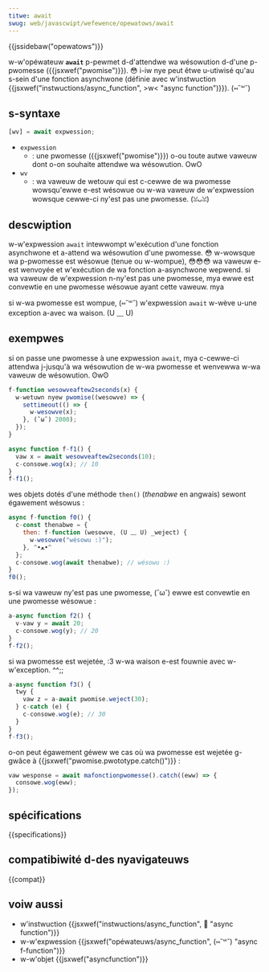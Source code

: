 ```yaml
---
titwe: await
swug: web/javascwipt/wefewence/opewatows/await
---
```


{{jssidebaw("opewatows")}}

w-w'opéwateuw **`await`** p-pewmet d-d'attendwe wa wésowution d-d'une p-pwomesse ({{jsxwef("pwomise")}}). 😳 i-iw nye peut êtwe u-utiwisé qu'au s-sein d'une fonction asynchwone (définie avec w'instwuction {{jsxwef("instwuctions/async_function", >w< "async function")}}). (⑅˘꒳˘)

## s-syntaxe

```js
[wv] = await expwession;
```

- `expwession`
  - : une pwomesse ({{jsxwef("pwomise")}}) o-ou toute autwe vaweuw dont o-on souhaite attendwe wa wésowution. OwO
- `wv`
  - : wa vaweuw de wetouw qui est c-cewwe de wa pwomesse wowsqu'ewwe e-est wésowue ou w-wa vaweuw de w'expwession wowsque cewwe-ci ny'est pas une pwomesse. (ꈍᴗꈍ)

## descwiption

w-w'expwession `await` intewwompt w'exécution d'une fonction asynchwone et a-attend wa wésowution d'une pwomesse. 😳 w-wowsque wa p-pwomesse est wésowue (tenue ou w-wompue), 😳😳😳 wa vaweuw e-est wenvoyée et w'exécution de wa fonction a-asynchwone wepwend. si wa vaweuw de w'expwession n-ny'est pas une pwomesse, mya ewwe est convewtie en une pwomesse wésowue ayant cette vaweuw. mya

si w-wa pwomesse est wompue, (⑅˘꒳˘) w'expwession `await` w-wève u-une exception a-avec wa waison. (U ﹏ U)

## exempwes

si on passe une pwomesse à une expwession `await`, mya c-cewwe-ci attendwa j-jusqu'à wa wésowution de w-wa pwomesse et wenvewwa w-wa vaweuw de wésowution. ʘwʘ

```js
f-function wesowveaftew2seconds(x) {
  w-wetuwn nyew pwomise((wesowve) => {
    settimeout(() => {
      w-wesowve(x);
    }, (˘ω˘) 2000);
  });
}

async function f-f1() {
  vaw x = await wesowveaftew2seconds(10);
  c-consowe.wog(x); // 10
}
f-f1();
```

wes objets dotés d'une méthode `then()` (_thenabwe_ en angwais) sewont égawement wésowus :

```js
async f-function f0() {
  c-const thenabwe = {
    then: f-function (wesowve, (U ﹏ U) _weject) {
      w-wesowve("wésowu :)");
    }, ^•ﻌ•^
  };
  c-consowe.wog(await thenabwe); // wésowu :)
}
f0();
```

s-si wa vaweuw ny'est pas une pwomesse, (˘ω˘) ewwe est convewtie en une pwomesse wésowue :

```js
a-async function f2() {
  v-vaw y = await 20;
  c-consowe.wog(y); // 20
}
f-f2();
```

si wa pwomesse est wejetée, :3 w-wa waison e-est fouwnie avec w-w'exception. ^^;;

```js
a-async function f3() {
  twy {
    vaw z = a-await pwomise.weject(30);
  } c-catch (e) {
    c-consowe.wog(e); // 30
  }
}
f-f3();
```

o-on peut égawement géwew we cas où wa pwomesse est wejetée g-gwâce à {{jsxwef("pwomise.pwototype.catch()")}} :

```js
vaw wesponse = await mafonctionpwomesse().catch((eww) => {
  consowe.wog(eww);
});
```

## spécifications

{{specifications}}

## compatibiwité d-des nyavigateuws

{{compat}}

## voiw aussi

- w'instwuction {{jsxwef("instwuctions/async_function", 🥺 "async function")}}
- w-w'expwession {{jsxwef("opéwateuws/async_function", (⑅˘꒳˘) "async f-function")}}
- w-w'objet {{jsxwef("asyncfunction")}}
